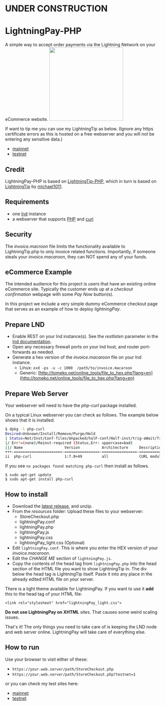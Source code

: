 # UNDER CONSTRUCTION #

# LightningPay-PHP
A simple way to accept order payments via the Lightning Network on your eCommerce website. 
<img src="https://i.imgur.com/0mOEgTf.gif" width="240">

If want to tip me you can use my LightningTip as below.
(Ignore any https certificate errors as this is hosted on a free webserver and you will not be entering any sensitive data.)
* [mainnet](https://raspibolt.epizy.com/LT/lightningTip.php)
* [testnet](https://raspibolt.epizy.com/LT/lightningTip.php?testnet=1)

## Credit ##
LightningPay-PHP is based on [LightningTip-PHP](https://github.com/robclark56/lightningtip-PHP), which in turn is based on [LightningTip](https://github.com/michael1011/lightningtip/blob/master/README.md) by [michael1011](https://github.com/michael1011/lightningtip).
## Requirements ##
* one [lnd](https://github.com/lightningnetwork/lnd) instance
* a webserver that supports [PHP](http://www.php.net/) and [curl](https://curl.haxx.se/)
## Security ## 
The _invoice.macroon_ file limits the functionality available to LightningTip.php to only invoice related functions. Importantly, if someone steals your _invoice.macaroon_, they can NOT spend any of your funds.
## eCommerce Example ##
The intended audience for this project is users that have an existing online eCommerce site. Typically the customer ends up at a _checkout confirmation_ webpage with some _Pay Now_ button(s).

In this project we include a very simple dummy eCommerce checkout page that serves as an example of how to deploy _lightningPay_. 
## Prepare LND ##
* Enable REST on your lnd instance(s). See  the _restlisten_ parameter in the [lnd documentation](https://github.com/lightningnetwork/lnd/blob/master/sample-lnd.conf).
* Open any necessary firewall ports on your lnd host, and router port-forwards as needed.
* Generate a hex version of the _invoice.macaroon_ file on your lnd instance.
  * Linux:    `xxd -ps -u -c 1000  /path/to/invoice.macaroon `
  * Generic:  [http://tomeko.net/online_tools/file_to_hex.php?lang=en](http://tomeko.net/online_tools/file_to_hex.php?lang=en)
  
## Prepare Web Server ##
Your webserver will need to have the _php-curl_ package installed. 

On a typical Linux webserver you can check as follows. The example below shows that it is installed.
```bash
$ dpkg -l php-curl
Desired=Unknown/Install/Remove/Purge/Hold
| Status=Not/Inst/Conf-files/Unpacked/halF-conf/Half-inst/trig-aWait/Trig-pend
|/ Err?=(none)/Reinst-required (Status,Err: uppercase=bad)
||/ Name                   Version          Architecture     Description
+++-======================-================-================-=================================================
ii  php-curl               1:7.0+49         all              CURL module for PHP [default]
```
If you see `no packages found matching php-curl` then install as follows.
```
$ sudo apt-get update
$ sudo apt-get install php-curl
```


## How to install ##
* Download the [latest release](https://github.com/robclark56/lightningPay-PHP/releases), and unzip.
* From the _resources_ folder: Upload these files to your webserver:
  * StoreCheckout.php
  * lightningPay.conf 
  * lightningPay.php
  * lightningPay.js
  * lightningPay.css
  * lightningPay_light.css (Optional)
* Edit `lightningPay.conf`. This is where you enter the HEX version of your _invoice.macaroon_.
* Edit the _CHANGE ME_ section of `lightningPay.js`.
* Copy the contents of the head tag from `lightningPay.php` into the head section of the HTML file you want to show LightningTip in. The div below the head tag is LightningTip itself. Paste it into any place in the already edited HTML file on your server.


There is a light theme available for LightningPay. If you want to use it **add** this to the head tag of your HTML file:

```
<link rel="stylesheet" href="lightningPay_light.css">
```

**Do not use LightningPay on XHTML** sites. That causes some weird scaling issues.

That's it! The only things you need to take care of is keeping the LND node and web server online. LightningPay will take care of everything else.

## How to run ##
Use your browser to visit either of these:

* `https://your.web.server/path/StoreCheckout.php`
* `https://your.web.server/path/StoreCheckout.php?testnet=1`

or you can check my test sites here:

* [mainnet](https://raspibolt.epizy.com/LP/StoreCheckout.php)
* [testnet](https://raspibolt.epizy.com/LP/StoreCheckout.php?testnet=1)


